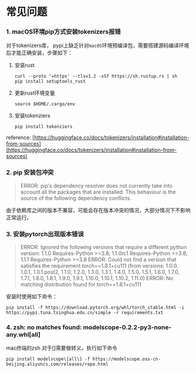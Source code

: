 # 常见问题

<a name="macos-pip-tokenizer-error"></a>

### 1. macOS环境pip方式安装tokenizers报错

对于tokenizers库， pypi上缺乏针对`macOS`环境预编译包，需要搭建源码编译环境后才能正确安装，步骤如下：

1. 安装rust
    ```shell
    curl --proto '=https' --tlsv1.2 -sSf https://sh.rustup.rs | sh
    pip install setuptools_rust

    ```

2. 更新rust环境变量

    ```shell
    source $HOME/.cargo/env
    ```
3. 安装tokenziers
    ```shell
    pip install tokenziers
    ```
reference: [https://huggingface.co/docs/tokenizers/installation#installation-from-sources](https://huggingface.co/docs/tokenizers/installation#installation-from-sources)

### 2. pip 安装包冲突

> ERROR: pip's dependency resolver does not currently take into account all the packages that are installed. This behaviour is the source of the following dependency conflicts.

由于依赖库之间的版本不兼容，可能会存在版本冲突的情况，大部分情况下不影响正常运行。

### 3. 安装pytorch出现版本错误

> ERROR: Ignored the following versions that require a different python version: 1.1.0 Requires-Python >=3.8; 1.1.0rc1 Requires-Python >=3.8; 1.1.1 Requires-Python >=3.8
> ERROR: Could not find a version that satisfies the requirement torch==1.8.1+cu111 (from versions: 1.0.0, 1.0.1, 1.0.1.post2, 1.1.0, 1.2.0, 1.3.0, 1.3.1, 1.4.0, 1.5.0, 1.5.1, 1.6.0, 1.7.0, 1.7.1, 1.8.0, 1.8.1, 1.9.0, 1.9.1, 1.10.0, 1.10.1, 1.10.2, 1.11.0)
> ERROR: No matching distribution found for torch==1.8.1+cu111

安装时使用如下命令：

```shell
pip install -f https://download.pytorch.org/whl/torch_stable.html -i https://pypi.tuna.tsinghua.edu.cn/simple -r requirements.txt
```
### 4. zsh: no matches found: modelscope-0.2.2-py3-none-any.whl[all]
mac终端的zsh 对于[]需要做转义，执行如下命令
```shell
pip install modelscope\[all\] -f https://modelscope.oss-cn-beijing.aliyuncs.com/releases/repo.html
```
